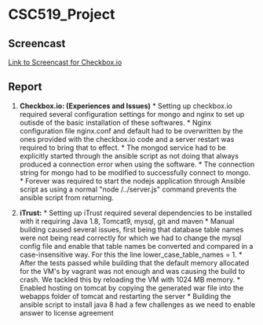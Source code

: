 # CSC519_Project

## Screencast

[Link to Screencast for Checkbox.io](https://youtu.be/OCA_n2SMaW8)

## Report
  
  1. **Checkbox.io: (Experiences and Issues)** 
    * Setting up checkbox.io required several configuration settings for mongo and nginx to set up outisde of the basic installation of these softwares.
    * Nginx configuration file nginx.conf and default had to be overwritten by the ones provided with the checkbox.io code and a server restart was required to bring that to effect. 
    * The mongod service had to be explicitly started through the ansible script as not doing that always produced a connection error when using the software.
    * The connection string for mongo had to be modified to successfully connect to mongo.
    * Forever was required to start the nodejs application through Ansible script as using a normal "node /../server.js" command prevents the ansible script from returning.  
    
  2. **iTrust:**
    * Setting up iTrust required several dependencies to be installed with it requiring Java 1.8, Tomcat9, mysql, git and
      maven
    * Manual building caused several issues, first being that database table names were not being read correctly for which
      we had to change the mysql config file and enable that table names be converted and compared in a case-insensitive way. For this the line lower_case_table_names	= 1.
    * After the tests passed while building that the default memory allocated for the VM's by vagrant was not enough and
      was causing the build to crash. We tackled this by reloading the VM with 1024 MB memory.
    * Enabled hosting on tomcat by copying the generated war file into the webapps folder of tomcat and restarting the
      server
    * Building the ansible script to install java 8 had a few challenges as we need to enable answer to license agreement
    

      

